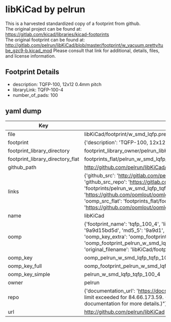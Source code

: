 # libKiCad by pelrun  
This is a harvested standardized copy of a footprint from github.  
The original project can be found at:  
https://gitlab.com/kicad/libraries/kicad-footprints  
The original footprint can be found at:
http://gitlab.com/pelrun/libKiCad/blob/master/footprint/w_vacuum.pretty/tube_gzc9-b.kicad_mod
Please consult that link for additional, details, files, and license information.  
## Footprint Details
* description: TQFP-100, 12x12 0.4mm pitch  
* libraryLink: TQFP-100-4  
* number_of_pads: 100  
## yaml dump  
| Key | Value |  
| --- | --- |  
| file | libKiCad/footprint/w_smd_lqfp.pretty/TQFP-100-4.kicad_mod |  
| footprint | {'description': 'TQFP-100, 12x12 0.4mm pitch', 'libraryLink': 'TQFP-100-4', 'number_of_pads': 100} |  
| footprint_library_directory | footprint_library_owner/pelrun_libKiCad |  
| footprint_library_directory_flat | footprints_flat/pelrun_w_smd_lqfp_tqfp_100_4/working |  
| github_path | http://github.com/pelrun/libKiCad/blob/master/footprint/w_smd_lqfp.pretty/TQFP-100-4.kicad_mod |  
| links | {'github_src': 'http://gitlab.com/pelrun/libKiCad/blob/master/footprint/w_vacuum.pretty/tube_gzc9-b.kicad_mod', 'github_src_repo': 'https://gitlab.com/kicad/libraries/kicad-footprints', 'oomp_bot': 'footprints/pelrun_w_smd_lqfp_tqfp_100_4/working', 'oomp_bot_github': 'https://github.com/oomlout/oomlout_oomp_footprint_bot/tree/main/footprints/pelrun_w_smd_lqfp_tqfp_100_4/working', 'oomp_src_flat': 'footprints_flat/footprints_flat/pelrun_w_smd_lqfp_tqfp_100_4/working', 'oomp_src_flat_github': 'https://github.com/oomlout/oomlout_oomp_footprint_src/tree/main/footprints_flat/pelrun_w_smd_lqfp_tqfp_100_4/working'} |  
| name | libKiCad |  
| oomp | {'footprint_name': 'tqfp_100_4', 'library_name': 'w_smd_lqfp', 'md5': '9a9d15bd5da7a30b195136ff273b3f33', 'md5_10': '9a9d15bd5d', 'md5_5': '9a9d1', 'md5_6': '9a9d15', 'oomp_key': 'oomp_pelrun_w_smd_lqfp_tqfp_100_4', 'oomp_key_extra': 'oomp_footprint_pelrun_w_smd_lqfp_tqfp_100_4', 'oomp_key_full': 'oomp_footprint_pelrun_w_smd_lqfp_tqfp_100_4_9a9d15', 'oomp_key_simple': 'pelrun_w_smd_lqfp_tqfp_100_4', 'original_filename': 'libKiCad/footprint/w_smd_lqfp.pretty/TQFP-100-4.kicad_mod', 'owner_name': 'pelrun'} |  
| oomp_key | oomp_pelrun_w_smd_lqfp_tqfp_100_4 |  
| oomp_key_full | oomp_footprint_pelrun_w_smd_lqfp_tqfp_100_4 |  
| oomp_key_simple | pelrun_w_smd_lqfp_tqfp_100_4 |  
| owner | pelrun |  
| repo | {'documentation_url': 'https://docs.github.com/rest/overview/resources-in-the-rest-api#rate-limiting', 'message': "API rate limit exceeded for 84.66.173.59. (But here's the good news: Authenticated requests get a higher rate limit. Check out the documentation for more details.)"} |  
| url | http://github.com/pelrun/libKiCad |  

